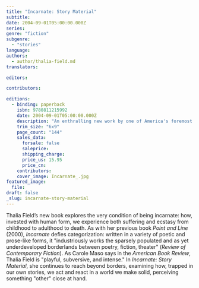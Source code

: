 ```yaml
---
title: "Incarnate: Story Material"
subtitle:
date: 2004-09-01T05:00:00.000Z
series:
genre: "fiction"
subgenre:
  - "stories"
language:
authors:
  - author/thalia-field.md
translators:

editors:

contributors:

editions:
  - binding: paperback
    isbn: 9780811215992
    date: 2004-09-01T05:00:00.000Z
    description: "An enthralling new work by one of America's foremost experimental writers. "
    trim_size: "6x9"
    page_count: "144"
    sales_data:
      forsale: false
      saleprice:
      shipping_charge:
      price_us: 15.95
      price_cn:
    contributors:
    cover_image: Incarnate_.jpg
featured_image:
  file:
draft: false
_slug: incarnate-story-material
---
```


Thalia Field’s new book explores the very condition of being incarnate: how, invested with human form, we experience both suffering and ecstasy from childhood to adulthood to death. As with her previous book _Point and Line_ (2000), _Incarnate_ defies categorization: written in a variety of poetic and prose-like forms, it "industriously works the sparsely populated and as yet underdeveloped borderlands between poetry, fiction, theater" (_Review of Contemporary Fiction_). As Carole Maso says in the _American Book Review_, Thalia Field is "playful, subversive, and intense." In _Incarnate: Story Material_, she continues to reach beyond borders, examining how, trapped in our own stories, we act and react in a world we make solid, perceiving something "other" close at hand.

